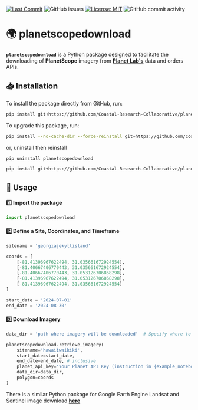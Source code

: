 [![Last Commit](https://img.shields.io/github/last-commit/Coastal-Research-Collaborative/planetscopedownload)](
https://github.com/Coastal-Research-Collaborative/planetscopedownload/commits/)
![GitHub issues](https://img.shields.io/github/issues/Coastal-Research-Collaborative/planetscopedownload)
[![License: MIT](https://img.shields.io/badge/License-MIT-yellow.svg)](https://opensource.org/licenses/MIT)
![GitHub commit activity](https://img.shields.io/github/commit-activity/y/Coastal-Research-Collaborative/planetscopedownload)
# 🌍 planetscopedownload  

**`planetscopedownload`** is a Python package designed to facilitate the downloading of **PlanetScope** imagery from [**Planet Lab's**](https://www.planet.com/) data and orders APIs.

## 📥 Installation  

To install the package directly from GitHub, run:  

```bash
pip install git+https://github.com/Coastal-Research-Collaborative/planetscopedownload.git
```
To upgrade this package, run:
```bash
pip install --no-cache-dir --force-reinstall git+https://github.com/Coastal-Research-Collaborative/planetscopedownload.git
```
or, uninstall then reinstall
```bash
pip uninstall planetscopedownload
```
```bash
pip install git+https://github.com/Coastal-Research-Collaborative/planetscopedownload.git
```
## 🚀 Usage

#### 1️⃣ Import the package
```python
import planetscopedownload
```
#### 2️⃣ Define a Site, Coordinates, and Timeframe
```python
sitename = 'georgiajekyllisland'

coords = [
    [-81.41396967622494, 31.035661672924554],
    [-81.40667406770443, 31.035661672924554],
    [-81.40667406770443, 31.053126706868298],
    [-81.41396967622494, 31.053126706868298],
    [-81.41396967622494, 31.035661672924554]
]

start_date = '2024-07-01'
end_date = '2024-08-30'
```
#### 3️⃣ Download Imagery
```python
data_dir = 'path where imagery will be downloaded'  # Specify where to save images

planetscopedownload.retrieve_imagery(
    sitename='hawaiiwaikiki', 
    start_date=start_date, 
    end_date=end_date, # inclusive
    planet_api_key='Your Planet API Key (instruction in {example_notebook.ipynb})',
    data_dir=data_dir,
    polygon=coords
)
```


There is a similar Python package for Google Earth Engine Landsat and Sentinel image download [**here**](https://github.com/Coastal-Research-Collaborative/geedownload)
